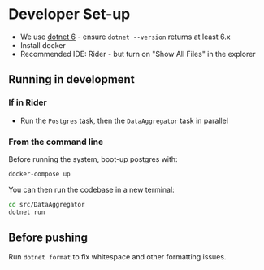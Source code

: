# Developer Set-up

* We use [dotnet 6](https://dotnet.microsoft.com/download/dotnet/6.0) - ensure `dotnet --version` returns at least 6.x
* Install docker
* Recommended IDE: Rider - but turn on "Show All Files" in the explorer

## Running in development

### If in Rider

* Run the `Postgres` task, then the `DataAggregator` task in parallel

### From the command line

Before running the system, boot-up postgres with:
```bash
docker-compose up
```

You can then run the codebase in a new terminal:

```bash
cd src/DataAggregator
dotnet run
```

## Before pushing

Run `dotnet format` to fix whitespace and other formatting issues.
